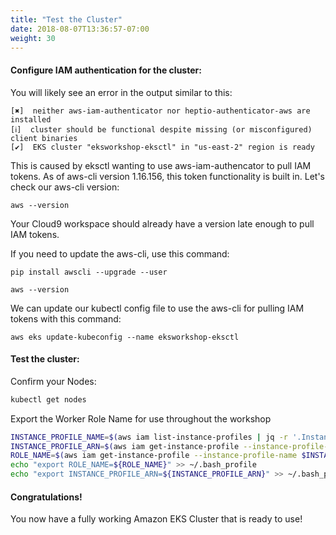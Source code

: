 ```yaml
---
title: "Test the Cluster"
date: 2018-08-07T13:36:57-07:00
weight: 30
---
```


#### Configure IAM authentication for the cluster:
You will likely see an error in the output similar to this:
```
[✖]  neither aws-iam-authenticator nor heptio-authenticator-aws are installed
[ℹ]  cluster should be functional despite missing (or misconfigured) client binaries
[✔]  EKS cluster "eksworkshop-eksctl" in "us-east-2" region is ready
```

This is caused by eksctl wanting to use aws-iam-authencator to pull IAM tokens.
As of aws-cli version 1.16.156, this token functionality is built in. Let's check
our aws-cli version:
```
aws --version
```

Your Cloud9 workspace should already have a version late enough to pull IAM tokens.

If you need to update the aws-cli, use this command:
```
pip install awscli --upgrade --user

aws --version
```

We can update our kubectl config file to use the aws-cli for pulling IAM tokens with
this command:
```
aws eks update-kubeconfig --name eksworkshop-eksctl
```

#### Test the cluster:
Confirm your Nodes:

```bash
kubectl get nodes
```

Export the Worker Role Name for use throughout the workshop

```bash
INSTANCE_PROFILE_NAME=$(aws iam list-instance-profiles | jq -r '.InstanceProfiles[].InstanceProfileName' | grep nodegroup)
INSTANCE_PROFILE_ARN=$(aws iam get-instance-profile --instance-profile-name $INSTANCE_PROFILE_NAME | jq -r '.InstanceProfile.Arn')
ROLE_NAME=$(aws iam get-instance-profile --instance-profile-name $INSTANCE_PROFILE_NAME | jq -r '.InstanceProfile.Roles[] | .RoleName')
echo "export ROLE_NAME=${ROLE_NAME}" >> ~/.bash_profile
echo "export INSTANCE_PROFILE_ARN=${INSTANCE_PROFILE_ARN}" >> ~/.bash_profile

```

#### Congratulations!

You now have a fully working Amazon EKS Cluster that is ready to use!
